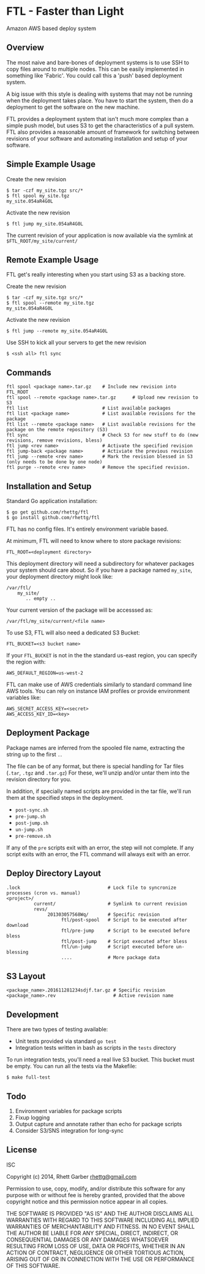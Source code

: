 FTL - Faster than Light
======

Amazon AWS based deploy system

Overview
-----
The most naive and bare-bones of deployment systems is to use SSH to copy files
around to multiple nodes. This can be easily implemented in something like
'Fabric'. You could call this a 'push' based deployment system.

A big issue with this style is dealing with systems that may not be
running when the deployment takes place. You have to start the system, then do
a deployment to get the software on the new machine.

FTL provides a deployment system that isn't much more complex than a simple
push model, but uses S3 to get the characteristics of a pull system. FTL also
provides a reasonable amount of framework for switching between revisions of
your software and automating installation and setup of your software.

Simple Example Usage
----

Create the new revision

    $ tar -czf my_site.tgz src/*
    $ ftl spool my_site.tgz
    my_site.054aR4G0L

Activate the new revision

    $ ftl jump my_site.054aR4G0L

The current revision of your application is now available via the symlink at `$FTL_ROOT/my_site/current/`


Remote Example Usage
----

FTL get's really interesting when you start using S3 as a backing store.

Create the new revision

    $ tar -czf my_site.tgz src/*
    $ ftl spool --remote my_site.tgz
    my_site.054aR4G0L

Activate the new revision

    $ ftl jump --remote my_site.054aR4G0L

Use SSH to kick all your servers to get the new revision

    $ <ssh all> ftl sync


Commands
----

    ftl spool <package name>.tar.gz    # Include new revision into FTL_ROOT
    ftl spool --remote <package name>.tar.gz      # Upload new revision to S3
    ftl list                           # List available packages
    ftl list <package name>            # List available revisions for the package
    ftl list --remote <package name>   # List available revisions for the package on the remote repository (S3)
    ftl sync                           # Check S3 for new stuff to do (new revisions, remove revisions, bless)
    ftl jump <rev name>                # Activate the specified revision
    ftl jump-back <package name>       # Activiate the previous revision
    ftl jump --remote <rev name>       # Mark the revision blessed in S3 (only needs to be done by one node)
    ftl purge --remote <rev name>      # Remove the specified revision.


Installation and Setup
-----

Standard Go application installation:

    $ go get github.com/rhettg/ftl
    $ go install github.com/rhettg/ftl

FTL has no config files. It's entirely environment variable based.

At minimum, FTL will need to know where to store package revisions:

    FTL_ROOT=<deployment directory>

This deployment directory will need a subdirectory for whatever packages your
system should care about. So if you have a package named `my_site`, your
deployment directory might look like:

    /var/ftl/
        my_site/
           .. empty ..

Your current version of the package will be accesssed as:

    /var/ftl/my_site/current/<file name>

To use S3, FTL will also need a dedicated S3 Bucket:

    FTL_BUCKET=<s3 bucket name>

If your `FTL_BUCKET` is not in the the standard us-east region, you can specify the region with:

    AWS_DEFAULT_REGION=us-west-2

FTL can make use of AWS credentials similarly to standard command line AWS
tools. You can rely on instance IAM profiles or provide environment variables
like:

    AWS_SECRET_ACCESS_KEY=<secret>
    AWS_ACCESS_KEY_ID=<key>

Deployment Package
-----

Package names are inferred from the spooled file name, extracting the string up to the first `.`.

The file can be of any format, but there is special handling for Tar files
(`.tar`, `.tgz` and `.tar.gz`) For these, we'll unzip and/or untar them into
the revision directory for you.

In addition, if specially named scripts are provided in the tar file, we'll run
them at the specified steps in the deployment.

  * `post-sync.sh`
  * `pre-jump.sh`
  * `post-jump.sh`
  * `un-jump.sh`
  * `pre-remove.sh`

If any of the `pre` scripts exit with an error, the step will not complete. If
any script exits with an error, the FTL command will always exit with an error.

Deploy Directory Layout
----

    .lock                                # Lock file to syncronize processes (cron vs. manual)
    <project>/
              current/                   # Symlink to current revision
              revs/
                   201303057568Wq/       # Specific revision
                        ftl/post-spool   # Script to be executed after download
                        ftl/pre-jump     # Script to be executed before bless
                        ftl/post-jump    # Script executed after bless
                        ftl/un-jump      # Script executed before un-blessing
                        ....             # More package data

S3 Layout
-----

    <package_name>.201611281234sdjf.tar.gz # Specific revision
    <package_name>.rev                     # Active revision name


Development
------

There are two types of testing available:

  * Unit tests provided via standard `go test`
  * Integration tests written in bash as scripts in the `tests` directory

To run integration tests, you'll need a real live S3 bucket. This bucket must
be empty. You can run all the tests via the Makefile:

    $ make full-test

Todo
------

  1. Environment variables for package scripts
  1. Fixup logging
  1. Output capture and annotate rather than echo for package scripts
  1. Consider S3/SNS integration for long-sync

License
-------

ISC

Copyright (c) 2014, Rhett Garber <rhettg@gmail.com>

Permission to use, copy, modify, and/or distribute this software for any purpose with or without fee is hereby granted, provided that the above copyright notice and this permission notice appear in all copies.

THE SOFTWARE IS PROVIDED "AS IS" AND THE AUTHOR DISCLAIMS ALL WARRANTIES WITH REGARD TO THIS SOFTWARE INCLUDING ALL IMPLIED WARRANTIES OF MERCHANTABILITY AND FITNESS. IN NO EVENT SHALL THE AUTHOR BE LIABLE FOR ANY SPECIAL, DIRECT, INDIRECT, OR CONSEQUENTIAL DAMAGES OR ANY DAMAGES WHATSOEVER RESULTING FROM LOSS OF USE, DATA OR PROFITS, WHETHER IN AN ACTION OF CONTRACT, NEGLIGENCE OR OTHER TORTIOUS ACTION, ARISING OUT OF OR IN CONNECTION WITH THE USE OR PERFORMANCE OF THIS SOFTWARE.
